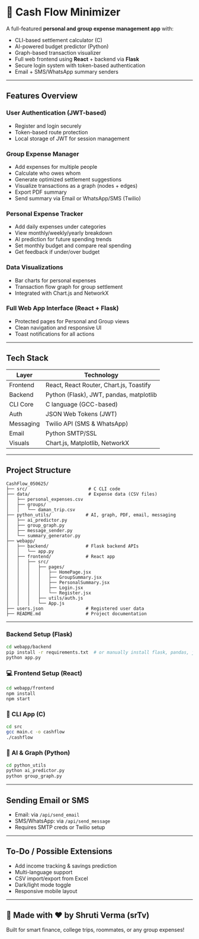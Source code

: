 # 💸 Cash Flow Minimizer

A full-featured **personal and group expense management app** with:
-  CLI-based settlement calculator (C)
-  AI-powered budget predictor (Python)
-  Graph-based transaction visualizer
-  Full web frontend using **React** + backend via **Flask**
-  Secure login system with token-based authentication
-  Email +  SMS/WhatsApp summary senders

---

##  Features Overview

###  User Authentication (JWT-based)
- Register and login securely
- Token-based route protection
- Local storage of JWT for session management

###  Group Expense Manager
- Add expenses for multiple people
- Calculate who owes whom
- Generate optimized settlement suggestions
- Visualize transactions as a graph (nodes + edges)
- Export PDF summary
- Send summary via Email or WhatsApp/SMS (Twilio)

###  Personal Expense Tracker
- Add daily expenses under categories
- View monthly/weekly/yearly breakdown
- AI prediction for future spending trends
- Set monthly budget and compare real spending
- Get feedback if under/over budget

###  Data Visualizations
- Bar charts for personal expenses
- Transaction flow graph for group settlement
- Integrated with Chart.js and NetworkX

### Full Web App Interface (React + Flask)
- Protected pages for Personal and Group views
- Clean navigation and responsive UI
- Toast notifications for all actions

---

##  Tech Stack

| Layer       | Technology                |
|-------------|---------------------------|
| Frontend    | React, React Router, Chart.js, Toastify |
| Backend     | Python (Flask), JWT, pandas, matplotlib |
| CLI Core    | C language (GCC-based)    |
| Auth        | JSON Web Tokens (JWT)     |
| Messaging   | Twilio API (SMS & WhatsApp) |
| Email       | Python SMTP/SSL           |
| Visuals     | Chart.js, Matplotlib, NetworkX |

---

##  Project Structure

```
CashFlow_050625/
├── src/                       # C CLI code
├── data/                      # Expense data (CSV files)
│   ├── personal_expenses.csv
│   ├── groups/
│   │   └── daman_trip.csv
├── python_utils/             # AI, graph, PDF, email, messaging
│   ├── ai_predictor.py
│   ├── group_graph.py
│   ├── message_sender.py
│   └── summary_generator.py
├── webapp/
│   ├── backend/              # Flask backend APIs
│   │   └── app.py
│   ├── frontend/             # React app
│   │   ├── src/
│   │   │   ├── pages/
│   │   │   │   ├── HomePage.jsx
│   │   │   │   ├── GroupSummary.jsx
│   │   │   │   ├── PersonalSummary.jsx
│   │   │   │   ├── Login.jsx
│   │   │   │   └── Register.jsx
│   │   │   ├── utils/auth.js
│   │   │   └── App.js
├── users.json                # Registered user data
├── README.md                 # Project documentation
```

---

###  Backend Setup (Flask)
```bash
cd webapp/backend
pip install -r requirements.txt  # or manually install flask, pandas, jwt, flask-cors
python app.py
```

### 💻 Frontend Setup (React)
```bash
cd webapp/frontend
npm install
npm start
```

### 🧮 CLI App (C)
```bash
cd src
gcc main.c -o cashflow
./cashflow
```

### 🤖 AI & Graph (Python)
```bash
cd python_utils
python ai_predictor.py
python group_graph.py
```

---

##  Sending Email or SMS

- Email: via `/api/send_email`
- SMS/WhatsApp: via `/api/send_message`
- Requires SMTP creds or Twilio setup

---

## To-Do / Possible Extensions
- Add income tracking & savings prediction
- Multi-language support
- CSV import/export from Excel
- Dark/light mode toggle
- Responsive mobile layout

---

## 🙌 Made with ❤️ by Shruti Verma (srTv)
Built for smart finance, college trips, roommates, or any group expenses!
